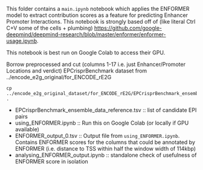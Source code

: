 This folder contains a `main.ipynb` notebook which applies the ENFORMER model to extract contribution scores as a feature for predicting Enhancer Promoter Interactions. This notebook is strongly based off of (like literal Ctrl C+V some of the cells + plumbing) https://github.com/google-deepmind/deepmind-research/blob/master/enformer/enformer-usage.ipynb. 

This notebook is best run on Google Colab to access their GPU. 

Borrow preprocessed and cut (columns 1-17 i.e. just Enhancer/Promoter Locations and verdict) EPCrisprBenchmark dataset from ../encode_e2g_original/for_ENCODE_rE2G
```
cp ../encode_e2g_original_dataset/for_ENCODE_rE2G/EPCrisprBenchmark_ensemble_data_reference.tsv .
```

* EPCrisprBenchmark_ensemble_data_reference.tsv :: list of candidate EPI pairs
* using_ENFORMER.ipynb :: Run this on Google Colab (or locally if GPU available)
* ENFORMER_output_0.tsv :: Output file from `using_ENFORMER.ipynb`. Contains ENFORMER scores for the columns that could be annotated by ENFORMER (i.e. distance to TSS within half the window width of 114kbp) 
* analysing_ENFORMER_output.ipynb :: standalone check of usefulness of ENFORMER score in isolation


 
